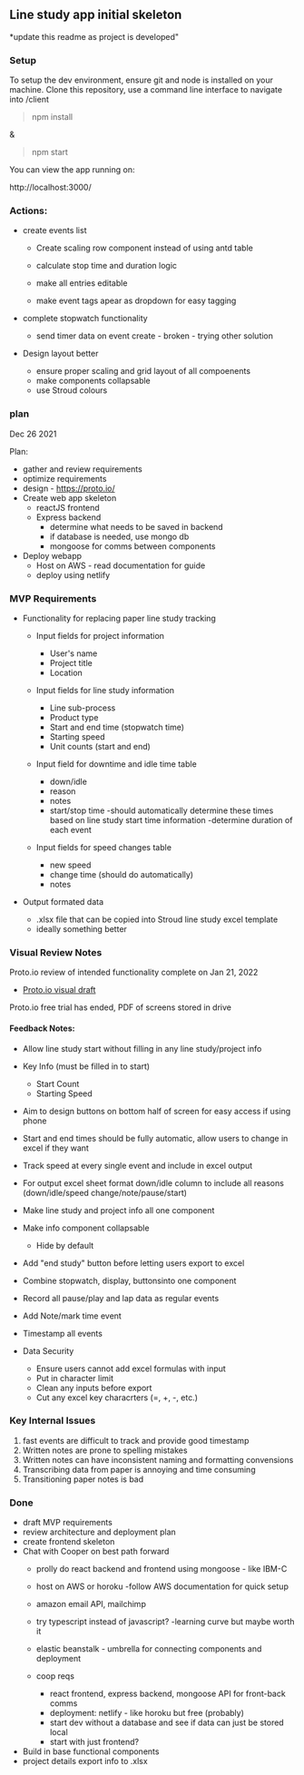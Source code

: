 ## Line study app initial skeleton
*update this readme as project is developed"

### Setup
To setup the dev environment, ensure git and node is installed on your machine. Clone this repository, use a command line interface to navigate into /client

> npm install

&

> npm start

You can view the app running on:

http://localhost:3000/


### Actions:

- create events list
	- Create scaling row component instead of using antd table
	- calculate stop time and duration logic

	- make all entries editable
	- make event tags apear as dropdown for easy tagging
- complete stopwatch functionality
	- send timer data on event create - broken - trying other solution

- Design layout better
	- ensure proper scaling and grid layout of all compoenents
	- make components collapsable
	- use Stroud colours

### plan 
Dec 26 2021

Plan:
- gather and review requirements
- optimize requirements
- design - https://proto.io/
- Create web app skeleton
	- reactJS frontend
	- Express backend
		- determine what needs to be saved in backend
		- if database is needed, use mongo db
		- mongoose for comms between components
- Deploy webapp
	- Host on AWS - read documentation for guide
	- deploy using netlify

### MVP Requirements

- Functionality for replacing paper line study tracking
	- Input fields for project information
		- User's name
		- Project title
		- Location
	- Input fields for line study information
		- Line sub-process
		- Product type
		- Start and end time (stopwatch time)
		- Starting speed
		- Unit counts (start and end)

	- Input field for downtime and idle time table
		- down/idle
		- reason
		- notes 
		- start/stop time
			-should automatically determine these times based on line study start time information
			-determine duration of each event
	- Input fields for speed changes table
		- new speed
		- change time (should do automatically)
		- notes

- Output formated data
	- .xlsx file that can be copied into Stroud line study excel template
	- ideally something better


### Visual Review Notes
Proto.io review of intended functionality complete on Jan 21, 2022

- [Proto.io visual draft](https://pr.to/YQ0YHA/)

Proto.io free trial has ended, PDF of screens stored in drive

#### Feedback Notes:

- Allow line study start without filling in any line study/project info
- Key Info (must be filled in to start)
	- Start Count
	- Starting Speed
- Aim to design buttons on bottom half of screen for easy access if using phone
- Start and end times should be fully automatic, allow users to change in excel if they want
- Track speed at every single event and include in excel output
- For output excel sheet format down/idle column to include all reasons (down/idle/speed change/note/pause/start)
- Make line study and project info all one component
- Make info component collapsable
	- Hide by default
- Add "end study" button before letting users export to excel
- Combine stopwatch, display, buttonsinto one component
- Record all pause/play and lap data as regular events
- Add Note/mark time event
- Timestamp all events

- Data Security
	- Ensure users cannot add excel formulas with input
	- Put in character limit
	- Clean any inputs before export
	- Cut any excel key characrters (=, +, -, etc.)


### Key Internal Issues
1. fast events are difficult to track and provide good timestamp
2. Written notes are prone to spelling mistakes
3. Written notes can have inconsistent naming and formatting convensions 
4. Transcribing data from paper is annoying and time consuming
5. Transitioning paper notes is bad




### Done
- draft MVP requirements
- review architecture and deployment plan
- create frontend skeleton
- Chat with Cooper on best path forward
	- prolly do react backend and frontend using mongoose - like IBM-C
	- host on AWS or horoku
		-follow AWS documentation for quick setup
	- amazon email API, mailchimp
	- try typescript instead of javascript? -learning curve but maybe worth it
	- elastic beanstalk - umbrella for connecting components and deployment

	- coop reqs
		- react frontend, express backend, mongoose API for front-back comms
		- deployment: netlify - like horoku but free (probably)
		- start dev without a database and see if data can just be stored local 
		- start with just frontend?
- Build in base functional components
- project details export info to .xlsx 



